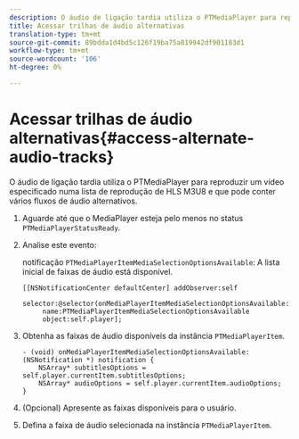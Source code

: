 ```yaml
---
description: O áudio de ligação tardia utiliza o PTMediaPlayer para reproduzir um vídeo especificado numa lista de reprodução de HLS M3U8 e que pode conter vários fluxos de áudio alternativos.
title: Acessar trilhas de áudio alternativas
translation-type: tm+mt
source-git-commit: 89bdda1d4bd5c126f19ba75a819942df901183d1
workflow-type: tm+mt
source-wordcount: '106'
ht-degree: 0%

---
```



# Acessar trilhas de áudio alternativas{#access-alternate-audio-tracks}

O áudio de ligação tardia utiliza o PTMediaPlayer para reproduzir um vídeo especificado numa lista de reprodução de HLS M3U8 e que pode conter vários fluxos de áudio alternativos.

1. Aguarde até que o MediaPlayer esteja pelo menos no status `PTMediaPlayerStatusReady`.
1. Analise este evento:

   notificação `PTMediaPlayerItemMediaSelectionOptionsAvailable`: A lista inicial de faixas de áudio está disponível.

   ```
   [[NSNotificationCenter defaultCenter] addObserver:self 
        selector:@selector(onMediaPlayerItemMediaSelectionOptionsAvailable:) 
        name:PTMediaPlayerItemMediaSelectionOptionsAvailable  
        object:self.player];
   ```

1. Obtenha as faixas de áudio disponíveis da instância `PTMediaPlayerItem`.

   ```
   - (void) onMediaPlayerItemMediaSelectionOptionsAvailable:(NSNotification *) notification { 
       NSArray* subtitlesOptions = self.player.currentItem.subtitlesOptions; 
       NSArray* audioOptions = self.player.currentItem.audioOptions; 
   }
   ```

1. (Opcional) Apresente as faixas disponíveis para o usuário.
1. Defina a faixa de áudio selecionada na instância `PTMediaPlayerItem`.
